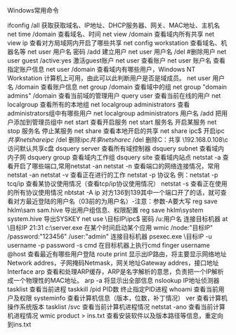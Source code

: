 Windows常用命令

ifconfig /all 获取获取域名、IP地址、DHCP服务器、网关、MAC地址、主机名
net time /domain 查看域名、时间
net view /domain 查看域内所有共享
net view ip 查看对方局域网内开启了哪些共享
net config workstation 查看域名、机器名等
net user 用户名 密码 /add 建立用户
net user 用户名 /del #删除用户
net user guest /active:yes 激活guest账户
net user 查看账户
net user 账户名 查看指定账户信息
net user /domain 查看域内有哪些用户，Windows NT Workstation 计算机上可用，由此可以此判断用户是否是域成员。
net user 用户名 /domain 查看账户信息
net group /domain 查看域中的组
net group "domain admins" /domain 查看当前域的管理用户
query user 查看当前在线的用户
net localgroup 查看所有的本地组
net localgroup administrators 查看administrators组中有哪些用户
net localgroup administrators 用户名 /add 把用户添加到管理员组中
net start 查看开启服务
net start 服务名 开启某服务
net stop 服务名 停止某服务
net share 查看本地开启的共享
net share ipc$ 开启ipc$共享
net share ipc$ /del 删除ipc$共享
net share c$ /del 删除C：共享
\\192.168.0.108\c 访问默认共享c盘
dsquery server 查看所有域控制器
dsquery subnet 查看域内内子网
dsquery group 查看域内工作组
dsquery site 查看域内站点
netstat -a 查看开启了哪些端口,常用netstat -an
netstat -n 查看端口的网络连接情况，常用netstat -an
netstat -v 查看正在进行的工作
netstat -p 协议名 例：netstat -p tcq/ip 查看某协议使用情况（查看tcp/ip协议使用情况）
netstat -s 查看正在使用的所有协议使用情况
nbtstat -A ip 对方136到139其中一个端口开了的话，就可查看对方最近登陆的用户名（03前的为用户名）-注意：参数-A要大写
reg save hklm\sam sam.hive 导出用户组信息、权限配置
reg save hklm\system system.hive 导出SYSKEY
net use \\目标IP\ipc$ 密码 /u:用户名 连接目标机器
at \\目标IP 21:31 c:\server.exe 在某个时间启动某个应用
wmic /node:"目标IP" /password:"123456" /user:"admin" 连接目标机器
psexec.exe \\目标IP -u username -p password -s cmd 在目标机器上执行cmd
finger username @host 查看最近有哪些用户登陆
route print 显示出IP路由，将主要显示网络地址Network addres，子网掩码Netmask，网关地址Gateway addres，接口地址Interface
arp 查看和处理ARP缓存，ARP是名字解析的意思，负责把一个IP解析成一个物理性的MAC地址。
arp -a 将显示出全部信息
nslookup IP地址侦测器
tasklist 查看当前进程
taskkill /pid PID数 终止指定PID进程
whoami 查看当前用户及权限
systeminfo 查看计算机信息（版本，位数，补丁情况）
ver 查看计算机操作系统版本
tasklist /svc 查看当前计算机进程情况
netstat -ano 查看当前计算机进程情况
wmic product > ins.txt 查看安装软件以及版本路径等信息，重定向到ins.txt